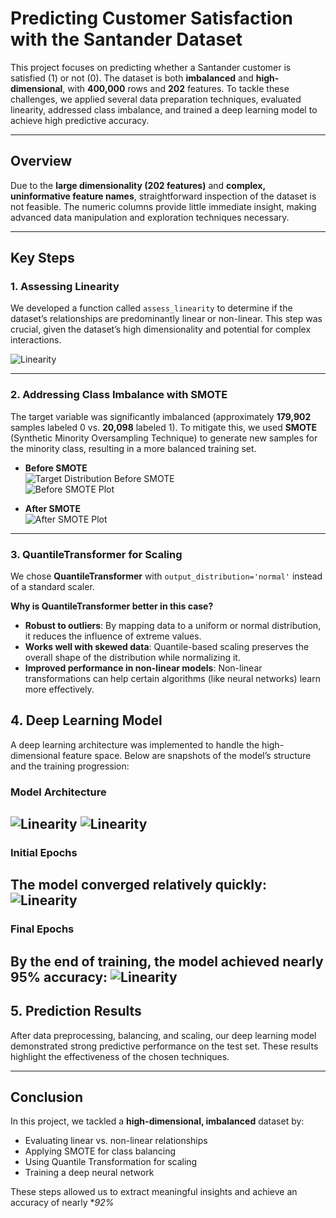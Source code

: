 # Predicting Customer Satisfaction with the Santander Dataset

This project focuses on predicting whether a Santander customer is satisfied (1) or not (0). The dataset is both **imbalanced** and **high-dimensional**, with **400,000** rows and **202** features. To tackle these challenges, we applied several data preparation techniques, evaluated linearity, addressed class imbalance, and trained a deep learning model to achieve high predictive accuracy.

---

## Overview

Due to the **large dimensionality (202 features)** and **complex, uninformative feature names**, straightforward inspection of the dataset is not feasible. The numeric columns provide little immediate insight, making advanced data manipulation and exploration techniques necessary.

---

## Key Steps

### 1. Assessing Linearity
We developed a function called `assess_linearity` to determine if the dataset’s relationships are predominantly linear or non-linear. This step was crucial, given the dataset’s high dimensionality and potential for complex interactions.

![Linearity](screenshots/assess_linearity.png)

---

### 2. Addressing Class Imbalance with SMOTE
The target variable was significantly imbalanced (approximately **179,902** samples labeled 0 vs. **20,098** labeled 1). To mitigate this, we used **SMOTE** (Synthetic Minority Oversampling Technique) to generate new samples for the minority class, resulting in a more balanced training set.

- **Before SMOTE**  
  ![Target Distribution Before SMOTE](screenshots/target_distribution_before_smote.png)  
  ![Before SMOTE Plot](screenshots/before_smote.png)

- **After SMOTE**  
  ![After SMOTE Plot](screenshots/after_smote.png)

---

### 3. QuantileTransformer for Scaling
We chose **QuantileTransformer** with `output_distribution='normal'` instead of a standard scaler. 

**Why is QuantileTransformer better in this case?**  
- **Robust to outliers**: By mapping data to a uniform or normal distribution, it reduces the influence of extreme values.  
- **Works well with skewed data**: Quantile-based scaling preserves the overall shape of the distribution while normalizing it.  
- **Improved performance in non-linear models**: Non-linear transformations can help certain algorithms (like neural networks) learn more effectively.


## 4. Deep Learning Model
A deep learning architecture was implemented to handle the high-dimensional feature space. Below are snapshots of the model’s structure and the training progression:

### Model Architecture
![Linearity](screenshots/1_model.png)
![Linearity](screenshots/2_model.png)
---

### Initial Epochs
The model converged relatively quickly:
![Linearity](screenshots/initial_epochs.png)
---

### Final Epochs
By the end of training, the model achieved nearly **95% accuracy**:
![Linearity](screenshots/final_epochs.png)
---

## 5. Prediction Results
After data preprocessing, balancing, and scaling, our deep learning model demonstrated strong predictive performance on the test set. These results highlight the effectiveness of the chosen techniques.

---

## Conclusion
In this project, we tackled a **high-dimensional, imbalanced** dataset by:

- Evaluating linear vs. non-linear relationships  
- Applying SMOTE for class balancing  
- Using Quantile Transformation for scaling  
- Training a deep neural network  

These steps allowed us to extract meaningful insights and achieve an accuracy of nearly **92%*
